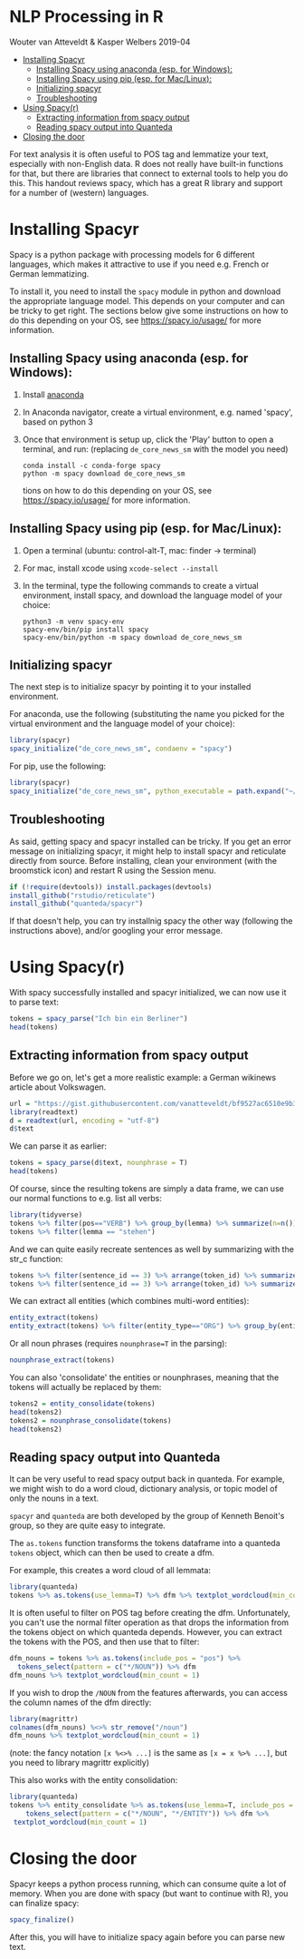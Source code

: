 NLP Processing in R
================
Wouter van Atteveldt & Kasper Welbers
2019-04

-   [Installing Spacyr](#installing-spacyr)
    -   [Installing Spacy using anaconda (esp. for Windows):](#installing-spacy-using-anaconda-esp.-for-windows)
    -   [Installing Spacy using pip (esp. for Mac/Linux):](#installing-spacy-using-pip-esp.-for-maclinux)
    -   [Initializing spacyr](#initializing-spacyr)
    -   [Troubleshooting](#troubleshooting)
-   [Using Spacy(r)](#using-spacyr)
    -   [Extracting information from spacy output](#extracting-information-from-spacy-output)
    -   [Reading spacy output into Quanteda](#reading-spacy-output-into-quanteda)
-   [Closing the door](#closing-the-door)

For text analysis it is often useful to POS tag and lemmatize your text, especially with non-English data. R does not really have built-in functions for that, but there are libraries that connect to external tools to help you do this. This handout reviews spacy, which has a great R library and support for a number of (western) languages.

Installing Spacyr
=================

Spacy is a python package with processing models for 6 different languages, which makes it attractive to use if you need e.g. French or German lemmatizing.

To install it, you need to install the `spacy` module in python and download the appropriate language model. This depends on your computer and can be tricky to get right. The sections below give some instructions on how to do this depending on your OS, see <https://spacy.io/usage/> for more information.

Installing Spacy using anaconda (esp. for Windows):
---------------------------------------------------

1.  Install [anaconda](https://www.anaconda.com/)
2.  In Anaconda navigator, create a virtual environment, e.g. named 'spacy', based on python 3
3.  Once that environment is setup up, click the 'Play' button to open a terminal, and run: (replacing `de_core_news_sm` with the model you need)

        conda install -c conda-forge spacy
        python -m spacy download de_core_news_sm

    tions on how to do this depending on your OS, see <https://spacy.io/usage/> for more information.

Installing Spacy using pip (esp. for Mac/Linux):
------------------------------------------------

1.  Open a terminal (ubuntu: control-alt-T, mac: finder -&gt; terminal)
2.  For mac, install xcode using `xcode-select --install`
3.  In the terminal, type the following commands to create a virtual environment, install spacy, and download the language model of your choice:

        python3 -m venv spacy-env
        spacy-env/bin/pip install spacy
        spacy-env/bin/python -m spacy download de_core_news_sm

Initializing spacyr
-------------------

The next step is to initialize spacyr by pointing it to your installed environment.

For anaconda, use the following (substituting the name you picked for the virtual environment and the language model of your choice):

``` r
library(spacyr)
spacy_initialize("de_core_news_sm", condaenv = "spacy")
```

For pip, use the following:

``` r
library(spacyr)
spacy_initialize("de_core_news_sm", python_executable = path.expand("~/spacy-env/bin/python"))
```

Troubleshooting
---------------

As said, getting spacy and spacyr installed can be tricky. If you get an error message on initializing spacyr, it might help to install spacyr and reticulate directly from source. Before installing, clean your environment (with the broomstick icon) and restart R using the Session menu.

``` r
if (!require(devtools)) install.packages(devtools)
install_github("rstudio/reticulate")
install_github("quanteda/spacyr")
```

If that doesn't help, you can try installnig spacy the other way (following the instructions above), and/or googling your error message.

Using Spacy(r)
==============

With spacy successfully installed and spacyr initialized, we can now use it to parse text:

``` r
tokens = spacy_parse("Ich bin ein Berliner")
head(tokens)
```

Extracting information from spacy output
----------------------------------------

Before we go on, let's get a more realistic example: a German wikinews article about Volkswagen.

``` r
url = "https://gist.githubusercontent.com/vanatteveldt/bf9527ac6510e9b3e5c6b198b917ddd1/raw/45e6f6bfa0abba219935543eb70cca9f675703c7/VW_erneut_unter_Verdacht.txt"
library(readtext)
d = readtext(url, encoding = "utf-8")
d$text
```

We can parse it as earlier:

``` r
tokens = spacy_parse(d$text, nounphrase = T)
head(tokens)
```

Of course, since the resulting tokens are simply a data frame, we can use our normal functions to e.g. list all verbs:

``` r
library(tidyverse)
tokens %>% filter(pos=="VERB") %>% group_by(lemma) %>% summarize(n=n()) %>% arrange(-n)
tokens %>% filter(lemma == "stehen")
```

And we can quite easily recreate sentences as well by summarizing with the str\_c function:

``` r
tokens %>% filter(sentence_id == 3) %>% arrange(token_id) %>% summarize(sentence=str_c(token, collapse=" "))
tokens %>% filter(sentence_id == 3) %>% arrange(token_id) %>% summarize(sentence=str_c(lemma, pos, sep = "/", collapse=" "))
```

We can extract all entities (which combines multi-word entities):

``` r
entity_extract(tokens)
entity_extract(tokens) %>% filter(entity_type=="ORG") %>% group_by(entity) %>% summarize(n=n())
```

Or all noun phrases (requires `nounphrase=T` in the parsing):

``` r
nounphrase_extract(tokens)
```

You can also 'consolidate' the entities or nounphrases, meaning that the tokens will actually be replaced by them:

``` r
tokens2 = entity_consolidate(tokens) 
head(tokens2)
tokens2 = nounphrase_consolidate(tokens) 
head(tokens2)
```

Reading spacy output into Quanteda
----------------------------------

It can be very useful to read spacy output back in quanteda. For example, we might wish to do a word cloud, dictionary analysis, or topic model of only the nouns in a text.

`spacyr` and `quanteda` are both developed by the group of Kenneth Benoit's group, so they are quite easy to integrate.

The `as.tokens` function transforms the tokens dataframe into a quanteda `tokens` object, which can then be used to create a dfm.

For example, this creates a word cloud of all lemmata:

``` r
library(quanteda)
tokens %>% as.tokens(use_lemma=T) %>% dfm %>% textplot_wordcloud(min_count = 1)
```

It is often useful to filter on POS tag before creating the dfm. Unfortunately, you can't use the normal filter operation as that drops the information from the tokens object on which quanteda depends. However, you can extract the tokens with the POS, and then use that to filter:

``` r
dfm_nouns = tokens %>% as.tokens(include_pos = "pos") %>%
  tokens_select(pattern = c("*/NOUN")) %>% dfm
dfm_nouns %>% textplot_wordcloud(min_count = 1)
```

If you wish to drop the `/NOUN` from the features afterwards, you can access the column names of the dfm directly:

``` r
library(magrittr)
colnames(dfm_nouns) %<>% str_remove("/noun")
dfm_nouns %>% textplot_wordcloud(min_count = 1)
```

(note: the fancy notation `[x %<>% ...]` is the same as `[x = x %>% ...]`, but you need to library magrittr explicitly)

This also works with the entity consolidation:

``` r
library(quanteda)
tokens %>% entity_consolidate %>% as.tokens(use_lemma=T, include_pos = "pos") %>% 
    tokens_select(pattern = c("*/NOUN", "*/ENTITY")) %>% dfm %>%
 textplot_wordcloud(min_count = 1)
```

Closing the door
================

Spacyr keeps a python process running, which can consume quite a lot of memory. When you are done with spacy (but want to continue with R), you can finalize spacy:

``` r
spacy_finalize()
```

After this, you will have to initialize spacy again before you can parse new text.
